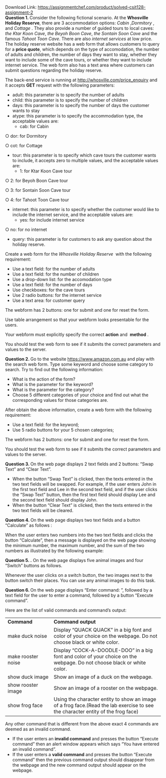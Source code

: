 Download Link: https://assignmentchef.com/product/solved-csit128-assignment-2
<br>
<strong>Question 1. </strong>Consider​ the following fictional scenario. At the <strong>Whosville</strong>​<strong> Holiday Reserve</strong>,​ there are 3 accommodation options: <em>Cabin</em>​ ​, ​<em>Dormitory</em> ​, and <em>Cottage</em>​ ​. They also provide a number of guided tours to local caves: <em>the</em>​<em> Ktar Koon Cave</em>​, <em>the</em>​<em> Beyoh Boon Cave</em>​, <em>the</em>​<em> Sontain Soon Cave</em> and the famous <em>Tahoot</em>​<em> Toon Cave</em>​. There are also <em>internet</em>​<em> services</em> at low price. The holiday reserve website has a web form that allows customers to query for a <strong>price</strong>​<strong> quote</strong>,​ which depends on the type of accomodation, the number of adults and children, the number of days they want to stay, whether they want to include some of the cave tours, or whether they want to include internet service. The web form also has a text area where customers can submit questions regarding the holiday reserve.

The back-end service is running at http://whosville.com/price_enquiry and it accepts <strong>GET</strong>​   request with the following parameters:​

<ul>

 <li>adult: this parameter is to specify the number of adults</li>

 <li>child: this parameter is to specify the number of children</li>

 <li>days: this parameter is to specify the number of days the customer wants to stay</li>

 <li>atype: this parameter is to specify the accommodation type, the acceptable values are:

  <ul>

   <li>cab: for Cabin</li>

  </ul></li>

</ul>

○ dor: for Dormitory

○ cot: for Cottage

<ul>

 <li>tour: this parameter is to specify which cave tours the customer wants to include, it accepts zero to multiple values, and the acceptable values are:

  <ul>

   <li>1: for Ktar Koon Cave tour</li>

  </ul></li>

</ul>

○ 2: for Beyoh Boon Cave tour

○ 3: for Sontain Soon Cave tour

○ 4: for Tahoot Toon Cave tour

<ul>

 <li>internet: this parameter is to specify whether the customer would like to include the internet service, and the acceptable values are:

  <ul>

   <li>yes: for include internet service</li>

  </ul></li>

</ul>

○ no: for no internet

<ul>

 <li>query: this parameter is for customers to ask any question about the holiday reserve.</li>

</ul>

Create a web form for the <em>Whosville Holiday Reserve</em>​ ​ with the following requirement:

<ul>

 <li>Use a text field: for the number of adults</li>

 <li>Use a text field: for the number of children</li>

 <li>Use a drop-down list: for the accomodation type</li>

 <li>Use a text field: for the number of days</li>

 <li>Use checkboxes: for the cave tours</li>

 <li>Use 2 radio buttons: for the internet service</li>

 <li>Use a text area: for customer query</li>

</ul>

The webform has 2 buttons: one for submit and one for reset the form.

Use table arrangement so that your webform looks presentable for the users.

Your webform must explicitly specify the correct <strong>action</strong>​ and ​ <strong>method</strong>​ .​

You should test the web form to see if it submits the correct parameters and values to the server.

<strong>Question 2. </strong>Go​ to the website https://www.amazon.com.au​ and play with the search web form. Type some keyword and choose some category to search. Try to find out the following information:

<ul>

 <li>What is the action of the form?</li>

 <li>What is the parameter for the keyword?</li>

 <li>What is the parameter for the category?</li>

 <li>Choose 5 different categories of your choice and find out what the corresponding values for those categories are.</li>

</ul>

After obtain the above information, create a web form with the following requirement:

<ul>

 <li>Use a text field: for the keyword;</li>

 <li>Use 5 radio buttons for your 5 chosen categories;</li>

</ul>

The webform has 2 buttons: one for submit and one for reset the form.

You should test the web form to see if it submits the correct parameters and values to the server.

<strong>Question 3. </strong>On​ the web page displays 2 text fields and 2 buttons: “Swap Text” and “Clear Text”.

<ul>

 <li>When the button “Swap Text” is clicked, then the texts entered in the two text fields will be swapped. For example, if the user enters John in the first text field and Lee in the second text field, and if the user clicks the “Swap Text” button, then the first text field should display Lee and the second text field should display John.</li>

 <li>When the button “Clear Text” is clicked, then the texts entered in the two text fields will be cleared.<strong>  </strong></li>

</ul>

<strong>Question 4. </strong>On the web page displays two text fields and a button “Calculate” as follows​ :​

When the user enters two numbers into the two text fields and clicks the button “Calculate”, then a message is displayed on the web page showing the minimum number, the maximum number, and the sum of the two numbers as illustrated by the following example:

<strong>Question 5. .</strong> On the web page displays five animal images and four “Switch” buttons as​      follows.

Whenever the user clicks on a switch button, the two images next to the button switch their places. You can use any animal images to do this task.

<strong>Question 6. </strong> On the web page displays “Enter command: ”, followed by a text field for the​ user to enter a command, followed by a button “Execute command”.

Here are the list of valid commands and command’s output:

<table width="624">

 <tbody>

  <tr>

   <td width="159"><strong>Command </strong></td>

   <td width="465"><strong>Command output </strong></td>

  </tr>

  <tr>

   <td width="159">make duck noise</td>

   <td width="465">Display “QUACK QUACK” in a big font and color of your choice on the webpage. Do not choose black or white color.</td>

  </tr>

  <tr>

   <td width="159">make rooster noise</td>

   <td width="465">Display “COCK-A-DOODLE-DOO” in a big font and color of your choice on the webpage. Do not choose black or white color.</td>

  </tr>

  <tr>

   <td width="159">show duck image</td>

   <td width="465">Show an image of a duck on the webpage.</td>

  </tr>

  <tr>

   <td width="159">show rooster image</td>

   <td width="465">Show an image of a rooster on the webpage.</td>

  </tr>

  <tr>

   <td width="159">show frog face</td>

   <td width="465">Using the character entity to show an image of a frog face.(Read the lab exercise to see the character entity of the frog face)</td>

  </tr>

 </tbody>

</table>




Any other command that is different from the above exact 4 commands are deemed as an invalid command.

<ul>

 <li>If the user enters an <strong>invalid command</strong>​ and presses the button “Execute command” then​     an alert window appears which says “You have entered an invalid command”.</li>

 <li>If the user enters a <strong>valid command</strong>​ and presses the button “Execute command” then the​           previous command output should disappear from the webpage and the new command output should appear on the webpage.</li>

</ul>